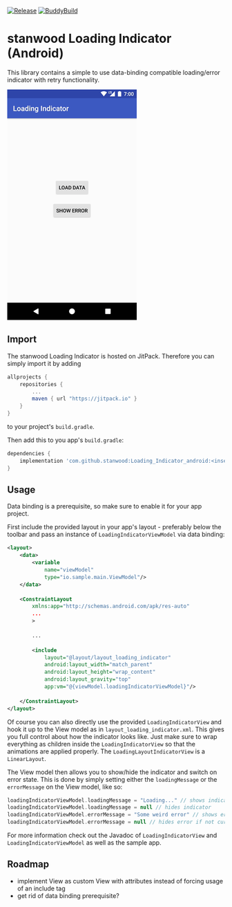 [![Release](https://jitpack.io/v/stanwood/Loading_Indicator_android.svg?style=flat-square)](https://jitpack.io/#stanwood/Loading_Indicator_android)
[![BuddyBuild](https://dashboard.buddybuild.com/api/statusImage?appID=5a313683a395dc0001ca4b3e&branch=master&build=latest)](https://dashboard.buddybuild.com/apps/5a313683a395dc0001ca4b3e/build/latest?branch=master)

# stanwood Loading Indicator (Android)

This library contains a simple to use data-binding compatible loading/error indicator with retry functionality.

![Demo](indicator.gif)

## Import

The stanwood Loading Indicator is hosted on JitPack. Therefore you can simply import it by adding

```groovy
allprojects {
    repositories {
        ...
        maven { url "https://jitpack.io" }
    }
}
```

to your project's `build.gradle`.

Then add this to you app's `build.gradle`:

```groovy
dependencies {
    implementation 'com.github.stanwood:Loading_Indicator_android:<insert latest version here>' // aar version available as well
}
```

## Usage

Data binding is a prerequisite, so make sure to enable it for your app project.

First include the provided layout in your app's layout - preferably below the toolbar and pass an instance of `LoadingIndicatorViewModel` via data binding:

```xml
<layout>
    <data>
        <variable
            name="viewModel"
            type="io.sample.main.ViewModel"/>
    </data>

    <ConstraintLayout
        xmlns:app="http://schemas.android.com/apk/res-auto"
        ...
        >

        ...

        <include
            layout="@layout/layout_loading_indicator"
            android:layout_width="match_parent"
            android:layout_height="wrap_content"
            android:layout_gravity="top"
            app:vm="@{viewModel.loadingIndicatorViewModel}"/>

    </ConstraintLayout>
</layout>
```

Of course you can also directly use the provided `LoadingIndicatorView` and hook it up to the View model as in `layout_loading_indicator.xml`. This gives you full control about how the indicator looks like. Just make sure to wrap everything as children inside the `LoadingIndicatorView` so that the animations are applied properly. The `LoadingLayoutIndicatorView` is a `LinearLayout`.

The View model then allows you to show/hide the indicator and switch on error state. This is done by simply setting either the `loadingMessage` or the `errorMessage` on the View model, like so:

```kotlin
loadingIndicatorViewModel.loadingMessage = "Loading..." // shows indicator
loadingIndicatorViewModel.loadingMessage = null // hides indicator
loadingIndicatorViewModel.errorMessage = "Some weird error" // shows error
loadingIndicatorViewModel.errorMessage = null // hides error if not currently loading
```

For more information check out the Javadoc of `LoadingIndicatorView` and `LoadingIndicatorViewModel` as well as the sample app.

## Roadmap

- implement View as custom View with attributes instead of forcing usage of an include tag
- get rid of data binding prerequisite?

